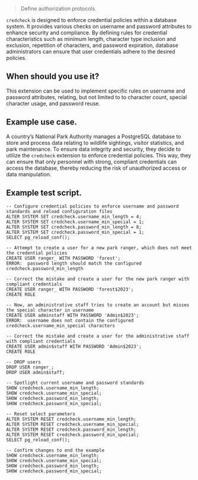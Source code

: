 > Define authorization protocols.

`credcheck` is designed to enforce credential policies within a database system. It provides various checks on username and password attributes to enhance security and compliance. By defining rules for credential characteristics such as minimum length, character type inclusion and exclusion, repetition of characters, and password expiration, database administrators can ensure that user credentials adhere to the desired policies.

## When should you use it?

This extension can be used to implement specific rules on username and password attributes, relating, but not limited to to character count, special character usage, and password reuse.

## Example use case.

A country’s National Park Authority manages a PostgreSQL database to store and process data relating to wildlife sightings, visitor statistics, and park maintenance. To ensure data integrity and security, they decide to utilize the `credcheck` extension to enforce credential policies. This way, they can ensure that only personnel with strong, compliant credentials can access the database, thereby reducing the risk of unauthorized access or data manipulation.

## Example test script.

```
-- Configure credential policies to enforce username and password standards and reload configuration files
ALTER SYSTEM SET credcheck.username_min_length = 4;
ALTER SYSTEM SET credcheck.username_min_special = 1;
ALTER SYSTEM SET credcheck.password_min_length = 8;
ALTER SYSTEM SET credcheck.password_min_special = 1;
SELECT pg_reload_conf();

-- Attempt to create a user for a new park ranger, which does not meet the credential policies
CREATE USER ranger_ WITH PASSWORD 'forest';
ERROR:  password length should match the configured credcheck.password_min_length

-- Correct the mistake and create a user for the new park ranger with compliant credentials
CREATE USER ranger_ WITH PASSWORD 'forest$2023';
CREATE ROLE

-- Now, an administrative staff tries to create an account but misses the special character in username
CREATE USER adminstaff WITH PASSWORD 'Admin$2023';
ERROR:  username does not contain the configured credcheck.username_min_special characters

-- Correct the mistake and create a user for the administrative staff with compliant credentials
CREATE USER admin$staff WITH PASSWORD 'Admin$2023';
CREATE ROLE

-- DROP users
DROP USER ranger_;
DROP USER admin$staff;

-- Spotlight current username and password standards
SHOW credcheck.username_min_length;
SHOW credcheck.username_min_special;
SHOW credcheck.password_min_length;
SHOW credcheck.password_min_special;

-- Reset select parameters
ALTER SYSTEM RESET credcheck.username_min_length;
ALTER SYSTEM RESET credcheck.username_min_special;
ALTER SYSTEM RESET credcheck.password_min_length;
ALTER SYSTEM RESET credcheck.password_min_special;
SELECT pg_reload_conf();

-- Confirm changes to end the example
SHOW credcheck.username_min_length;
SHOW credcheck.username_min_special;
SHOW credcheck.password_min_length;
SHOW credcheck.password_min_special;
```
